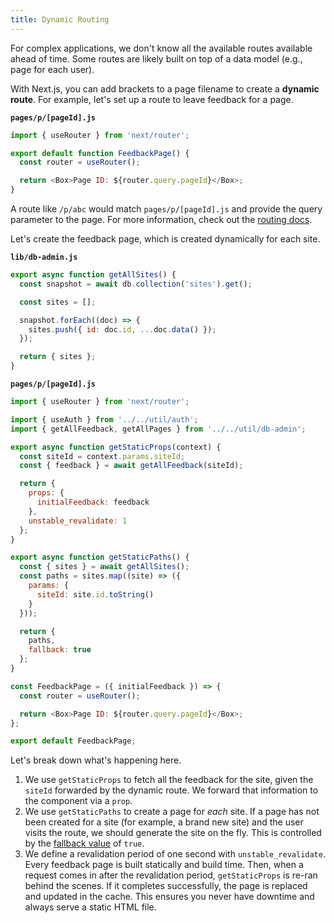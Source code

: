 ```yaml
---
title: Dynamic Routing
---
```


For complex applications, we don't know all the available routes available ahead of time.
Some routes are likely built on top of a data model (e.g., page for each user).

With Next.js, you can add brackets to a page filename to create a **dynamic route**.
For example, let's set up a route to leave feedback for a page.

**`pages/p/[pageId].js`**

```js {4}
import { useRouter } from 'next/router';

export default function FeedbackPage() {
  const router = useRouter();

  return <Box>Page ID: ${router.query.pageId}</Box>;
}
```

A route like `/p/abc` would match `pages/p/[pageId].js` and provide the query parameter to the page. For more information, check out the [routing docs](https://nextjs.org/docs/routing/introduction).

Let's create the feedback page, which is created dynamically for each site.

**`lib/db-admin.js`**

```js
export async function getAllSites() {
  const snapshot = await db.collection('sites').get();

  const sites = [];

  snapshot.forEach((doc) => {
    sites.push({ id: doc.id, ...doc.data() });
  });

  return { sites };
}
```

**`pages/p/[pageId].js`**

```js
import { useRouter } from 'next/router';

import { useAuth } from '../../util/auth';
import { getAllFeedback, getAllPages } from '../../util/db-admin';

export async function getStaticProps(context) {
  const siteId = context.params.siteId;
  const { feedback } = await getAllFeedback(siteId);

  return {
    props: {
      initialFeedback: feedback
    },
    unstable_revalidate: 1
  };
}

export async function getStaticPaths() {
  const { sites } = await getAllSites();
  const paths = sites.map((site) => ({
    params: {
      siteId: site.id.toString()
    }
  }));

  return {
    paths,
    fallback: true
  };
}

const FeedbackPage = ({ initialFeedback }) => {
  const router = useRouter();

  return <Box>Page ID: ${router.query.pageId}</Box>;
};

export default FeedbackPage;
```

Let's break down what's happening here.

1. We use `getStaticProps` to fetch all the feedback for the site, given the `siteId` forwarded by the dynamic route. We forward that information to the component via a `prop`.
2. We use `getStaticPaths` to create a page for _each_ site. If a page has not been created for a site (for example, a brand new site) and the user visits the route, we should generate the site on the fly. This is controlled by the [fallback value](https://nextjs.org/docs/basic-features/data-fetching#the-fallback-key-required) of `true`.
3. We define a revalidation period of one second with `unstable_revalidate`. Every feedback page is built statically and build time. Then, when a request comes in after the revalidation period, `getStaticProps` is re-ran behind the scenes. If it completes successfully, the page is replaced and updated in the cache. This ensures you never have downtime and always serve a static HTML file.
